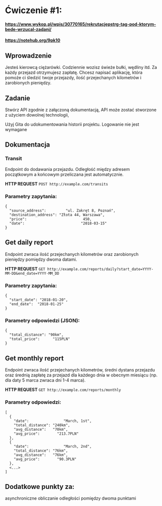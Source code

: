 # Ćwiczenie #1:

#### https://www.wykop.pl/wpis/30770165/rekrutacjepstrg-tag-pod-ktorym-bede-wrzucal-zadani/
#### https://notehub.org/9pk10


## Wprowadzenie

Jesteś kierowcą ciężarówki. Codziennie wozisz świeże bułki, wędliny itd. Za każdy przejazd otrzymujesz zapłatę. Chcesz napisać aplikację, która pomoże ci śledzić twoje przejazdy, ilość przejechanych kilometrów i zarobionych pieniędzy.

## Zadanie

Stwórz API zgodnie z załączoną dokumentacją, API może zostać stworzone z użyciem dowolnej technologii,

Użyj Gita do udokumentowania historii projektu. Logowanie nie jest wymagane

## Dokumentacja

### Transit

Endpoint do dodawania przejazdu. Odległość między adresem początkowym a końcowym przeliczana jest automatycznie.

**HTTP REQUEST** `POST http://example.com/transits`

### Parametry zapytania:

    {
      "source_address":         "ul. Zakręt 8, Poznań",
      "destination_address": "Złota 44, Warszawa",
      "price":                          450,
      "date":                          "2018-03-15"
    }

## Get daily report

Endpoint zwraca ilość przejechanych kilometrów oraz zarobionych pieniędzy pomiędzy dwoma datami.

**HTTP REQUEST** `GET http://example.com/reports/daily?start_date=YYYY-MM-DD&end_date=YYYY-MM_DD`

### Parametry zapytania:

    {
      "start_date": "2018-01-20",
      "end_date":  "2018-01-25"
    }

### Parametry odpowiedzi (JSON):

    {
      "total_distance": "90km",
      "total_price":      "115PLN"
    }

## Get monthly report

Endpoint zwraca ilość przejechanych kilometrów, średni dystans przejazdu oraz średnią zapłatę za przejazd dla każdego dnia w obecnym miesiącu (np. dla daty 5 marca zwraca dni 1-4 marca).

**HTTP REQUEST** `GET http://example.com/reports/monthly`

### Parametry odpowiedzi:

    [
      {
        "date":                "March, 1st",
        "total_distance": "240km",
        "avg_distance":   "70km",
        "avg_price":        "213.7PLN"
      },
      {
        "date":                "March, 2nd",
        "total_distance": "76km",
        "avg_distance":   "76km",
        "avg_price":        "90.3PLN"
      },
      <...>
    ]

## Dodatkowe punkty za:

asynchroniczne obliczanie odległości pomiędzy dwoma punktami

